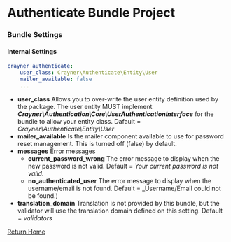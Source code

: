 # Authenticate Bundle Project
### Bundle Settings

#### Internal Settings
```yaml
crayner_authenticate:
    user_class: Crayner\Authenticate\Entity\User
    mailer_available: false
    ...
```
* __user_class__ Allows you to over-write the user entity definition used by the package.  The user entity MUST implement ___Crayner\Authentication\Core\UserAuthenticationInterface___ for the bundle to allow your entity class.  Dafault = _Crayner\Authenticate\Entity\User_
* __mailer_available__ Is the mailer component available to use for password reset management. This is turned off (false) by default.
* __messages__ Error messages
    *  __current_password_wrong__  The error message to display when the new password is not valid. Default = _Your current password is not valid._
    *  __no_authenticated_user__ The error message to display when the username/email is not found. Default = _Username/Email could not be found.)
* __translation_domain__ Translation is not provided by this bundle, but the validator will use the translation domain defined on this setting. Default = _validators_

[Return Home](../README.md)

